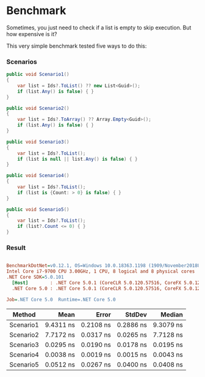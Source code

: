# Benchmark

Sometimes, you just need to check if a list is empty to skip execution. But how expensive is it?

This very simple benchmark tested five ways to do this:

### Scenarios
```c#
public void Scenario1()
{
    var list = Ids?.ToList() ?? new List<Guid>();
    if (list.Any() is false) { }
}

public void Scenario2()
{
    var list = Ids?.ToArray() ?? Array.Empty<Guid>();
    if (list.Any() is false) { }
}

public void Scenario3()
{
    var list = Ids?.ToList();
    if (list is null || list.Any() is false) { }
}

public void Scenario4()
{
    var list = Ids?.ToList();
    if (list is {Count: > 0} is false) { }
}

public void Scenario5()
{
    var list = Ids?.ToList();
    if (list?.Count <= 0) { }
}
```

### Result

``` ini

BenchmarkDotNet=v0.12.1, OS=Windows 10.0.18363.1198 (1909/November2018Update/19H2)
Intel Core i7-9700 CPU 3.00GHz, 1 CPU, 8 logical and 8 physical cores
.NET Core SDK=5.0.101
  [Host]        : .NET Core 5.0.1 (CoreCLR 5.0.120.57516, CoreFX 5.0.120.57516), X64 RyuJIT
  .NET Core 5.0 : .NET Core 5.0.1 (CoreCLR 5.0.120.57516, CoreFX 5.0.120.57516), X64 RyuJIT

Job=.NET Core 5.0  Runtime=.NET Core 5.0  

```
|    Method |      Mean |     Error |    StdDev |    Median |
|---------- |----------:|----------:|----------:|----------:|
| Scenario1 | 9.4311 ns | 0.2108 ns | 0.2886 ns | 9.3079 ns |
| Scenario2 | 7.7172 ns | 0.0317 ns | 0.0265 ns | 7.7128 ns |
| Scenario3 | 0.0295 ns | 0.0190 ns | 0.0178 ns | 0.0195 ns |
| Scenario4 | 0.0038 ns | 0.0019 ns | 0.0015 ns | 0.0043 ns |
| Scenario5 | 0.0512 ns | 0.0267 ns | 0.0400 ns | 0.0408 ns |
